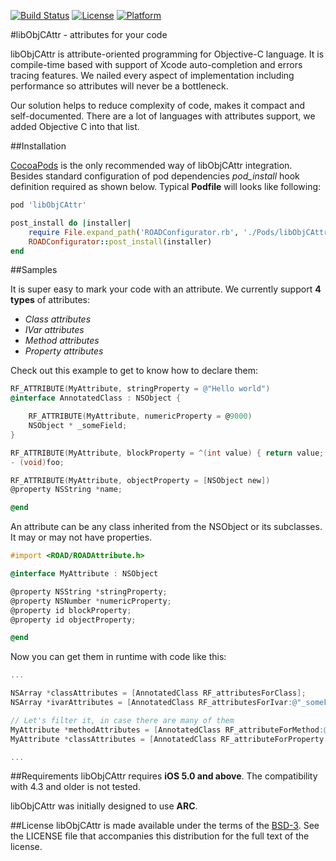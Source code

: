 [![Build Status](https://api.travis-ci.org/epam/lib-obj-c-attr.png)](https://travis-ci.org/epam/lib-obj-c-attr) [![License](https://go-shields.herokuapp.com/license-BSD%203-blue.png)](http://opensource.org/licenses/BSD-3-Clause) [![Platform](https://cocoapod-badges.herokuapp.com/p/ROADFramework/badge.png)](https://github.com/epam/road-ios-framework/)


#libObjCAttr - attributes for your code

libObjCAttr is attribute-oriented programming for Objective-C language. It is compile-time based with support of Xcode auto-completion and errors tracing features. We nailed every aspect of implementation including performance so attributes will never be a bottleneck.

Our solution helps to reduce complexity of code, makes it compact and self-documented. There are a lot of languages with attributes support, we added Objective C into that list.

##Installation

[CocoaPods](http://cocoapods.org) is the only recommended way of libObjCAttr integration. Besides standard configuration of pod dependencies *pod_install* hook definition required as shown below. Typical **Podfile** will looks like following:

```ruby
pod 'libObjCAttr'

post_install do |installer|
    require File.expand_path('ROADConfigurator.rb', './Pods/libObjCAttr/libObjCAttr/Resources/')
    ROADConfigurator::post_install(installer)
end
```


##Samples

It is super easy to mark your code with an attribute. We currently support **4 types** of attributes:

* *Class attributes*
* *IVar attributes*
* *Method attributes*
* *Property attributes*

Check out this example to get to know how to declare them:

```objective-c
RF_ATTRIBUTE(MyAttribute, stringProperty = @"Hello world")
@interface AnnotatedClass : NSObject {

    RF_ATTRIBUTE(MyAttribute, numericProperty = @9000)
    NSObject * _someField;
}

RF_ATTRIBUTE(MyAttribute, blockProperty = ^(int value) { return value; })
- (void)foo;

RF_ATTRIBUTE(MyAttribute, objectProperty = [NSObject new])
@property NSString *name;

@end
```

An attribute can be any class inherited from the NSObject or its subclasses. It may or may not have properties.

```objective-c
#import <ROAD/ROADAttribute.h>

@interface MyAttribute : NSObject

@property NSString *stringProperty;
@property NSNumber *numericProperty;
@property id blockProperty;
@property id objectProperty;

@end
```

Now you can get them in runtime with code like this:

```objective-c
...

NSArray *classAttributes = [AnnotatedClass RF_attributesForClass];
NSArray *ivarAttributes = [AnnotatedClass RF_attributesForIvar:@"_someField"];

// Let's filter it, in case there are many of them
MyAttribute *methodAttributes = [AnnotatedClass RF_attributeForMethod:@"foo" withAttributeType:[MyAttribute class]];
MyAttribute *classAttributes = [AnnotatedClass RF_attributeForProperty:@"name" withAttributeType:[MyAttribute class]];

...
```

##Requirements
libObjCAttr requires **iOS 5.0 and above**. The compatibility with 4.3 and older is not tested.

libObjCAttr was initially designed to use **ARC**.

##License
libObjCAttr is made available under the terms of the [BSD-3](http://opensource.org/licenses/BSD-3-Clause). See the LICENSE file that accompanies this distribution for the full text of the license.
